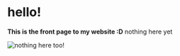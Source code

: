 # hello!

**This is the front page to my website :D**
nothing here yet

![nothing here too!](https://i.pinimg.com/564x/67/b8/db/67b8db8659afcbf4354812dfe2243df1.jpg)
